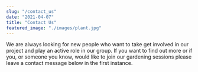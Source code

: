 ```yaml
---
slug: "/contact_us"
date: "2021-04-07"
title: "Contact Us"
featured_image: "./images/plant.jpg"
---
```


We are always looking for new people who want to take get involved in our project and play an active role in our group. If you want to find out more or if you, or someone you know, would like to join our gardening sessions please leave a contact message below in the first instance.    